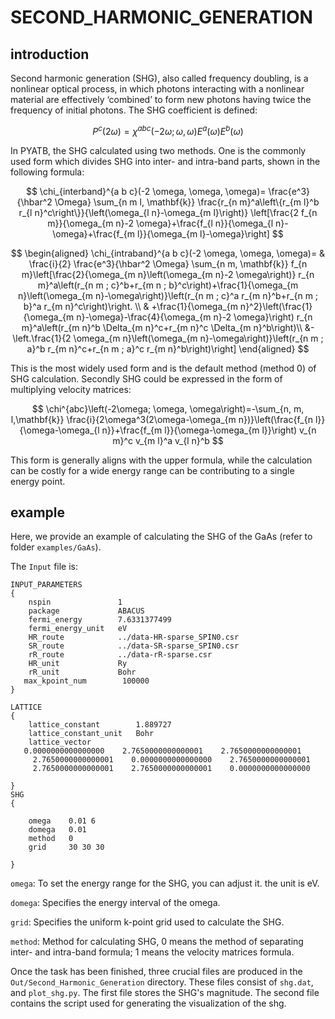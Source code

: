 # SECOND_HARMONIC_GENERATION

## introduction

Second harmonic generation (SHG), also called frequency doubling, is a nonlinear optical process, in which photons interacting with a nonlinear material are effectively ‘combined’ to form new photons having twice the frequency of initial photons.
The SHG coefficient is defined:

$$
P^c(2\omega) = \chi^{abc}(-2\omega;\omega,\omega) E^a(\omega) E^b(\omega)
$$



In PYATB, the SHG calculated using two methods. One is the commonly used form which divides SHG into inter- and intra-band parts, shown in the following formula:

$$
\chi_{interband}^{a b c}(-2 \omega, \omega, \omega)=  \frac{e^3}{\hbar^2 \Omega} \sum_{n m l, \mathbf{k}} \frac{r_{n m}^a\left\{r_{m l}^b r_{l n}^c\right\}}{\left(\omega_{l n}-\omega_{m l}\right)} 
\left[\frac{2 f_{n m}}{\omega_{m n}-2 \omega}+\frac{f_{l n}}{\omega_{l n}-\omega}+\frac{f_{m l}}{\omega_{m l}-\omega}\right]
$$

$$
\begin{aligned}
        \chi_{intraband}^{a b c}(-2 \omega, \omega, \omega)= & \frac{i}{2} \frac{e^3}{\hbar^2 \Omega} \sum_{n m, \mathbf{k}} f_{n m}\left[\frac{2}{\omega_{m n}\left(\omega_{m n}-2 \omega\right)} r_{n m}^a\left(r_{n m ; c}^b+r_{m n ; b}^c\right)+\frac{1}{\omega_{m n}\left(\omega_{m n}-\omega\right)}\left(r_{n m ; c}^a r_{m n}^b+r_{n m ; b}^a r_{m n}^c\right)\right. \\
        & +\frac{1}{\omega_{m n}^2}\left(\frac{1}{\omega_{m n}-\omega}-\frac{4}{\omega_{m n}-2 \omega}\right) r_{n m}^a\left(r_{m n}^b \Delta_{m n}^c+r_{m n}^c \Delta_{m n}^b\right)\\
        &-\left.\frac{1}{2 \omega_{m n}\left(\omega_{m n}-\omega\right)}\left(r_{n m ; a}^b r_{m n}^c+r_{n m ; a}^c r_{m n}^b\right)\right]
\end{aligned}
$$

This is the most widely used form and is the default method (method 0) of SHG calculation. Secondly SHG could be expressed in the form of multiplying velocity matrices:

$$
\chi^{abc}\left(-2\omega; \omega, \omega\right)=-\sum_{n, m, l,\mathbf{k}} \frac{i}{2\omega^3(2\omega-\omega_{m n})}\left(\frac{f_{n l}}{\omega-\omega_{l n}}+\frac{f_{m l}}{\omega-\omega_{m l}}\right)  v_{n m}^c v_{m l}^a v_{l n}^b
$$

This form is generally aligns with the upper formula, while the calculation can be costly for a wide energy range can be contributing to a single energy point. 

## example

Here, we provide an example of calculating the SHG of the GaAs (refer to folder `examples/GaAs`).

The `Input` file is:

```
INPUT_PARAMETERS
{
    nspin               1
    package             ABACUS
    fermi_energy        7.6331377499
    fermi_energy_unit   eV
    HR_route            ../data-HR-sparse_SPIN0.csr
    SR_route            ../data-SR-sparse_SPIN0.csr
    rR_route            ../data-rR-sparse.csr
    HR_unit             Ry
    rR_unit             Bohr
   max_kpoint_num        100000
}

LATTICE
{
    lattice_constant        1.889727
    lattice_constant_unit   Bohr
    lattice_vector
   0.0000000000000000    2.7650000000000001    2.7650000000000001
     2.7650000000000001    0.0000000000000000    2.7650000000000001
     2.7650000000000001    2.7650000000000001    0.0000000000000000

}
SHG
{

    omega    0.01 6
    domega   0.01
    method   0
    grid     30 30 30

}
```

`omega`: To set the energy range for the SHG, you can adjust it. the unit is eV.

`domega`: Specifies the energy interval of the omega.

`grid`: Specifies the uniform k-point grid used to calculate the SHG.

`method`: Method for calculating SHG, 0 means the method of separating inter- and intra-band formula; 1 means the velocity matrices formula.

Once the task has been finished, three crucial files are produced in the `Out/Second_Harmonic_Generation` directory. These files consist of `shg.dat`, and `plot_shg.py`. 
The first file stores the SHG's magnitude. The second file contains the script used for generating the visualization of the shg.
